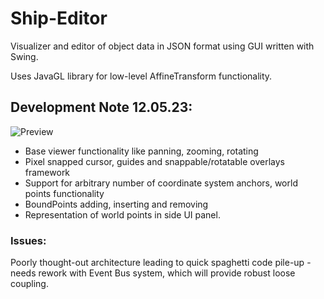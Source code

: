 # Ship-Editor
Visualizer and editor of object data in JSON format using GUI written with Swing.

Uses JavaGL library for low-level AffineTransform functionality.

## Development Note 12.05.23:

![Preview](https://raw.githubusercontent.com/Ontheheavens/Ship-Editor/master/showcase/history/Sample%201.png)

 - Base viewer functionality like panning, zooming, rotating
 - Pixel snapped cursor, guides and snappable/rotatable overlays framework
 - Support for arbitrary number of coordinate system anchors, world points functionality
 - BoundPoints adding, inserting and removing
 - Representation of world points in side UI panel.

### Issues: 
 Poorly thought-out architecture leading to quick spaghetti code pile-up - needs rework with Event Bus system, which will provide robust loose coupling.
